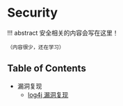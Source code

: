 # Security

!!! abstract
    安全相关的内容会写在这里！

    （内容很少，还在学习）

## Table of Contents

- 漏洞复现
    - [log4j 漏洞复现](vulns/log4j/)